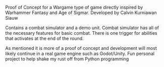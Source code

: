 Proof of Concept for a Wargame type of game directly inspired by Warhammer Fantasy and Age of Sigmar.
Developed by Calvin Kurniawan Siauw

Contains a combat simulator and a demo unit.
Combat simulator has all of the necessary features for basic combat. There is one trigger for abilities that activates at the end of the round.

As mentioned it is more of a proof of concept and development will most likely continue in a real game engine such as Godot/Unity.
Fun personal project to help shake my rust off from Python programming
